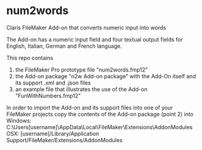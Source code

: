# num2words
Claris FileMaker Add-on that converts numeric input into words

The Add-on has a numeric input field and four textual output fields for English, Italian, German and French language.

This repo contains 
1. the FileMaker Pro prototype file
"num2words.fmp12"
2. the Add-on package
"n2w Add-on package" with the Add-On itself and its support .xml and .json files
3. an example file that illustrates the use of the Add-on
"FunWithNumbers.fmp12" 

In order to import the Add-on and its support files into one of your FileMaker projects copy the contents of the Add-on package (point 2) into
Windows: C:\Users\[username]\AppData\Local\FileMaker\Extensions\AddonModules
OSX: [username]/Library/Application Support/FileMaker/Extensions/AddonModules
